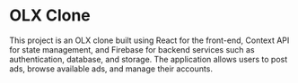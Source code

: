 # OLX Clone

This project is an OLX clone built using React for the front-end, Context API for state management, and Firebase for backend services such as authentication, database, and storage. The application allows users to post ads, browse available ads, and manage their accounts.
